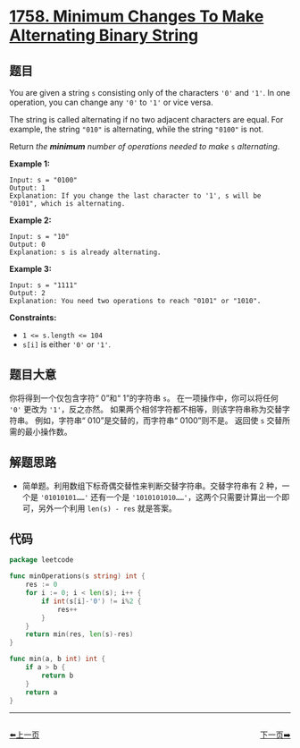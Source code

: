 # [1758. Minimum Changes To Make Alternating Binary String](https://leetcode.com/problems/minimum-changes-to-make-alternating-binary-string/)


## 题目

You are given a string `s` consisting only of the characters `'0'` and `'1'`. In one operation, you can change any `'0'` to `'1'` or vice versa.

The string is called alternating if no two adjacent characters are equal. For example, the string `"010"` is alternating, while the string `"0100"` is not.

Return *the **minimum** number of operations needed to make* `s` *alternating*.

**Example 1:**

```
Input: s = "0100"
Output: 1
Explanation: If you change the last character to '1', s will be "0101", which is alternating.
```

**Example 2:**

```
Input: s = "10"
Output: 0
Explanation: s is already alternating.
```

**Example 3:**

```
Input: s = "1111"
Output: 2
Explanation: You need two operations to reach "0101" or "1010".
```

**Constraints:**

- `1 <= s.length <= 104`
- `s[i]` is either `'0'` or `'1'`.

## 题目大意

你将得到一个仅包含字符“ 0”和“ 1”的字符串 `s`。 在一项操作中，你可以将任何 `'0'` 更改为 `'1'`，反之亦然。 如果两个相邻字符都不相等，则该字符串称为交替字符串。 例如，字符串“ 010”是交替的，而字符串“ 0100”则不是。 返回使 `s` 交替所需的最小操作数。

## 解题思路

- 简单题。利用数组下标奇偶交替性来判断交替字符串。交替字符串有 2 种，一个是 `'01010101……'` 还有一个是 `'1010101010……'`，这两个只需要计算出一个即可，另外一个利用 `len(s) - res` 就是答案。

## 代码

```go
package leetcode

func minOperations(s string) int {
	res := 0
	for i := 0; i < len(s); i++ {
		if int(s[i]-'0') != i%2 {
			res++
		}
	}
	return min(res, len(s)-res)
}

func min(a, b int) int {
	if a > b {
		return b
	}
	return a
}
```


----------------------------------------------
<div style="display: flex;justify-content: space-between;align-items: center;">
<p><a href="https://books.halfrost.com/leetcode/ChapterFour/1700~1799/1752.Check-if-Array-Is-Sorted-and-Rotated/">⬅️上一页</a></p>
<p><a href="https://books.halfrost.com/leetcode/ChapterFour/1800~1899/1816.Truncate-Sentence/">下一页➡️</a></p>
</div>
